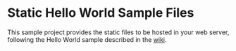 # Static Hello World Sample Files

This sample project provides the static files to be hosted in your web server, following the Hello World sample described in the [wiki]().
